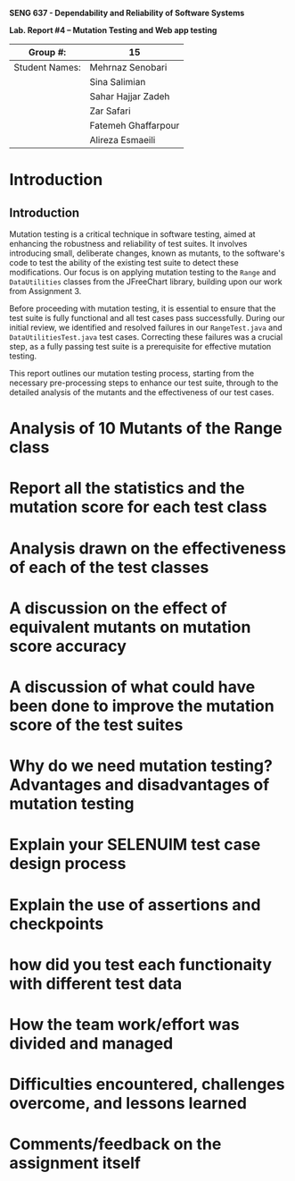 **SENG 637 - Dependability and Reliability of Software Systems**

**Lab. Report \#4 – Mutation Testing and Web app testing**

| Group \#:      | 15 |
| -------------- | --- |
| Student Names: |Mehrnaz Senobari|
|                |Sina Salimian|
|                |Sahar Hajjar Zadeh|
|                |Zar Safari|
|                |Fatemeh Ghaffarpour|
|                |Alireza Esmaeili|

# Introduction
## Introduction

Mutation testing is a critical technique in software testing, aimed at enhancing the robustness and reliability of test suites. It involves introducing small, deliberate changes, known as mutants, to the software's code to test the ability of the existing test suite to detect these modifications. Our focus is on applying mutation testing to the `Range` and `DataUtilities` classes from the JFreeChart library, building upon our work from Assignment 3.

Before proceeding with mutation testing, it is essential to ensure that the test suite is fully functional and all test cases pass successfully. During our initial review, we identified and resolved failures in our `RangeTest.java` and `DataUtilitiesTest.java` test cases. Correcting these failures was a crucial step, as a fully passing test suite is a prerequisite for effective mutation testing.

This report outlines our mutation testing process, starting from the necessary pre-processing steps to enhance our test suite, through to the detailed analysis of the mutants and the effectiveness of our test cases.

# Analysis of 10 Mutants of the Range class 

# Report all the statistics and the mutation score for each test class

# Analysis drawn on the effectiveness of each of the test classes

# A discussion on the effect of equivalent mutants on mutation score accuracy

# A discussion of what could have been done to improve the mutation score of the test suites

# Why do we need mutation testing? Advantages and disadvantages of mutation testing

# Explain your SELENUIM test case design process

# Explain the use of assertions and checkpoints

# how did you test each functionaity with different test data

# How the team work/effort was divided and managed

# Difficulties encountered, challenges overcome, and lessons learned

# Comments/feedback on the assignment itself
